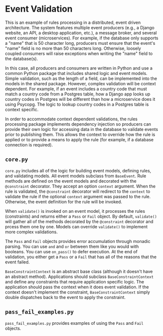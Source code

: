 # Event Validation
This is an example of rules processing in a distributed, event driven architecture. The system features multiple event producers (e.g., a Django website, an API, a desktop application, etc.), a message broker, and several event consumer (microservices). For example, if the database only supports a "name" that is 50 character long, producers must ensure that the event's "name" field is no more than 50 characters long. Otherwise, loosely coupled consumers will raise exceptions when writing the "name" field to the database(s).

In this case, all producers and consumers are written in Python and use a common Python package that includes shared logic and event models. Simple validation, such as the length of a field, can be implemented into the models in the shared package. However, complex validation will be context dependent. For example, if an event includes a country code that must match a country code from a Postgres table, how a Django app looks up country codes in Postgres will be different than how a microservice does it using Psycopg. The logic to lookup country codes in a Postgres table is context specific.

In order to accommodate context dependent validations, the rules processing package implements dependency injection so producers can provide their own logic for accessing data in the database to validate events prior to publishing them. This allows the context to override how the rule is applied or to provide a means to apply the rule (for example, if a database connection is required).

## `core.py`
`core.py` includes all of the logic for building event models, defining rules, and validating models. All event models subclass from `BaseEvent`. Rule methods are defined on the event models and decorated with the `@constraint` decorator. They accept an option `context` argument. When the rule is validated, the `@constraint` decorator will redirect to the `context` to validate the rule if the optional `context` argument was passed to the rule. Otherwise, the event definition for the rule will be invoked.

When `validate()` is invoked on an event model, it processes the rules (constraints) and returns either a `Pass` or `Fail` object. By default, `validate()` will gather all of the methods decorated by the `@constraint` decorator and prcess them one by one. Models can override `validate()` to implement more complex validations.

The `Pass` and `Fail` objects provides error accumulation through monadic parsing. You can use `and` and `or` between them like you would with booleans. You can use `on_pass()` to defer execution. At the end of validation, you either get a `Pass` or a `Fail` that has all of the reasons that the event failed.

`BaseConstraintContext` is an abstract base class (although it doesn't have an abstract method). Applications should subclass `BaseConstraintContext` and define any constraints that require application specific logic. The application should pass the context when it does event validation. If the context doesn't implement the constraint, `BaseConstraintContext` simply double dispatches back to the event to apply the constraint.

## `pass_fail_examples.py`
`pass_fail_examples.py` provides examples of using the `Pass` and `Fail` objects.

